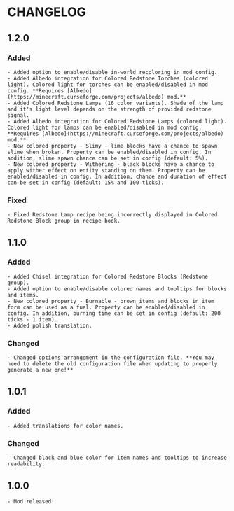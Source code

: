 # CHANGELOG
## 1.2.0
### Added
    - Added option to enable/disable in-world recoloring in mod config.
    - Added Albedo integration for Colored Redstone Torches (colored light). Colored light for torches can be enabled/disabled in mod config. **Requires [Albedo](https://minecraft.curseforge.com/projects/albedo) mod.**
    - Added Colored Redstone Lamps (16 color variants). Shade of the lamp and it's light level depends on the strength of provided redstone signal.
    - Added Albedo integration for Colored Redstone Lamps (colored light). Colored light for lamps can be enabled/disabled in mod config. **Requires [Albedo](https://minecraft.curseforge.com/projects/albedo) mod.**
    - New colored property - Slimy - lime blocks have a chance to spawn slime when broken. Property can be enabled/disabled in config. In addition, slime spawn chance can be set in config (default: 5%).
    - New colored property - Withering - black blocks have a chance to apply wither effect on entity standing on them. Property can be enabled/disabled in config. In addition, chance and duration of effect can be set in config (default: 15% and 100 ticks).
### Fixed
    - Fixed Redstone Lamp recipe being incorrectly displayed in Colored Redstone Block group in recipe book.
## 1.1.0
### Added
    - Added Chisel integration for Colored Redstone Blocks (Redstone group).
    - Added option to enable/disable colored names and tooltips for blocks and items.
    - New colored property - Burnable - brown items and blocks in item form can be used as a fuel. Property can be enabled/disabled in config. In addition, burning time can be set in config (default: 200 ticks - 1 item).
    - Added polish translation.
### Changed
    - Changed options arrangement in the configuration file. **You may need to delete the old configuration file when updating to properly generate a new one!**
## 1.0.1
### Added
    - Added translations for color names.
### Changed
    - Changed black and blue color for item names and tooltips to increase readability.
## 1.0.0
    - Mod released!